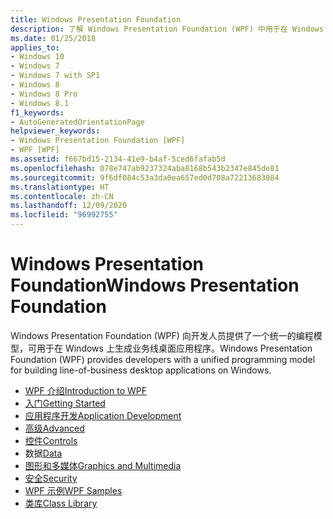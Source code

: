 ```yaml
---
title: Windows Presentation Foundation
description: 了解 Windows Presentation Foundation (WPF) 中用于在 Windows 中生成业务线桌面应用程序的统一编程模型。
ms.date: 01/25/2018
applies_to:
- Windows 10
- Windows 7
- Windows 7 with SP1
- Windows 8
- Windows 8 Pro
- Windows 8.1
f1_keywords:
- AutoGeneratedOrientationPage
helpviewer_keywords:
- Windows Presentation Foundation [WPF]
- WPF [WPF]
ms.assetid: f667bd15-2134-41e9-b4af-5ced6fafab5d
ms.openlocfilehash: 078e747ab9237324aba8168b543b2347e845de81
ms.sourcegitcommit: 9f6df084c53a3da0ea657ed0d708a72213683084
ms.translationtype: HT
ms.contentlocale: zh-CN
ms.lasthandoff: 12/09/2020
ms.locfileid: "96992755"
---
```

# <a name="windows-presentation-foundation"></a><span data-ttu-id="64240-103">Windows Presentation Foundation</span><span class="sxs-lookup"><span data-stu-id="64240-103">Windows Presentation Foundation</span></span>

<span data-ttu-id="64240-104">Windows Presentation Foundation (WPF) 向开发人员提供了一个统一的编程模型，可用于在 Windows 上生成业务线桌面应用程序。</span><span class="sxs-lookup"><span data-stu-id="64240-104">Windows Presentation Foundation (WPF) provides developers with a unified programming model for building line-of-business desktop applications on Windows.</span></span>

- [<span data-ttu-id="64240-105">WPF 介绍</span><span class="sxs-lookup"><span data-stu-id="64240-105">Introduction to WPF</span></span>](introduction-to-wpf.md)
- [<span data-ttu-id="64240-106">入门</span><span class="sxs-lookup"><span data-stu-id="64240-106">Getting Started</span></span>](getting-started/index.md)
- [<span data-ttu-id="64240-107">应用程序开发</span><span class="sxs-lookup"><span data-stu-id="64240-107">Application Development</span></span>](app-development/index.md)
- [<span data-ttu-id="64240-108">高级</span><span class="sxs-lookup"><span data-stu-id="64240-108">Advanced</span></span>](advanced/index.md)
- [<span data-ttu-id="64240-109">控件</span><span class="sxs-lookup"><span data-stu-id="64240-109">Controls</span></span>](controls/index.md)
- <span data-ttu-id="64240-110">数据</span><span class="sxs-lookup"><span data-stu-id="64240-110">[Data](data/index.md)</span></span>
- [<span data-ttu-id="64240-111">图形和多媒体</span><span class="sxs-lookup"><span data-stu-id="64240-111">Graphics and Multimedia</span></span>](graphics-multimedia/index.md)
- [<span data-ttu-id="64240-112">安全</span><span class="sxs-lookup"><span data-stu-id="64240-112">Security</span></span>](security-wpf.md)
- [<span data-ttu-id="64240-113">WPF 示例</span><span class="sxs-lookup"><span data-stu-id="64240-113">WPF Samples</span></span>](wpf-samples.md)
- [<span data-ttu-id="64240-114">类库</span><span class="sxs-lookup"><span data-stu-id="64240-114">Class Library</span></span>](class-library-wpf.md)
